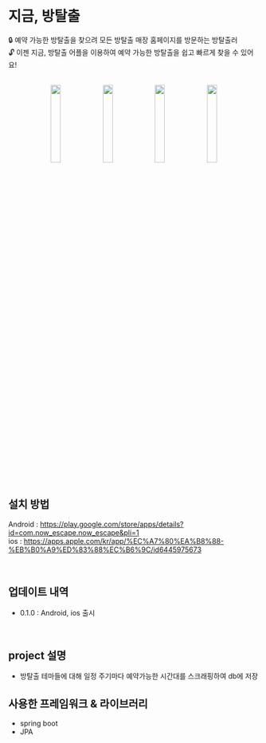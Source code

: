 # 지금, 방탈출
:lock: 예약 가능한 방탈출을 찾으려 모든 방탈출 매장 홈페이지를 방문하는 방탈출러 <br/>
:unlock: 이젠 지금, 방탈출 어플을 이용하여 예약 가능한 방탈출을 쉽고 빠르게 찾을 수 있어요!

<br/>
<div align="center">
  <img src="https://user-images.githubusercontent.com/49519059/221346839-59c489f5-b370-464c-86d0-4d786b9229cf.png" width="20%">
  <img src="https://user-images.githubusercontent.com/49519059/221346843-871ccf36-2957-439c-bc33-4f5aabb9771d.png" width="20%">
	<img src="https://user-images.githubusercontent.com/49519059/221346844-713e42fd-684b-4ae3-9879-1d7555467304.png" width="20%">
	<img src="https://user-images.githubusercontent.com/49519059/221346845-35046fe9-0f4b-4f3e-ba45-9c10dcb8ba19.png" width="20%">
</div>
<br/>

## 설치 방법
Android : https://play.google.com/store/apps/details?id=com.now_escape.now_escape&pli=1 <br/>
ios : https://apps.apple.com/kr/app/%EC%A7%80%EA%B8%88-%EB%B0%A9%ED%83%88%EC%B6%9C/id6445975673

<br/>

## 업데이트 내역
- 0.1.0 : Android, ios 출시
	
<br/>

## project 설명
- 방탈출 테마들에 대해 일정 주기마다 예약가능한 시간대를 스크래핑하여 db에 저장



## 사용한 프레임워크 & 라이브러리
- spring boot
- JPA
